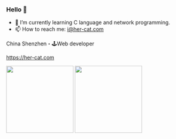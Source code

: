 

### Hello 👋

- 🌱 I’m currently learning C language and network programming.
- 📫 How to reach me: i@her-cat.com

China Shenzhen・🕹Web developer

https://her-cat.com

<p align="left">
  <img height="180" src="https://github-readme-stats.vercel.app/api?username=her-cat&show_icons=true&icon_color=805AD5&text_color=718096&bg_color=ffffff&hide_title=true" />
  <img height="180" src="https://github-readme-stats.vercel.app/api/top-langs/?username=her-cat&hide_title=true">
</p>
